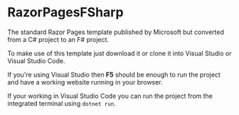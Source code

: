 # RazorPagesFSharp

The standard Razor Pages template published by Microsoft but converted from a C# project to an F# project. 

To make use of this template just download it or clone it into Visual Studio or Visual Studio Code.

If you're using Visual Studio then **F5** should be enough to run the project and have a working website running in your browser.

If your working in Visual Studio Code you can run the project from the integrated terminal using `dotnet run`.